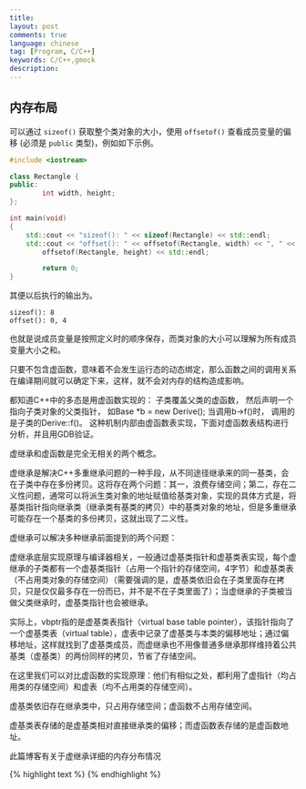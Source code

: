 ```yaml
---
title:
layout: post
comments: true
language: chinese
tag: [Program, C/C++]
keywords: C/C++,gmock
description:
---
```



<!-- more -->

## 内存布局

可以通过 `sizeof()` 获取整个类对象的大小，使用 `offsetof()` 查看成员变量的偏移 (必须是 `public` 类型)，例如如下示例。

``` cpp
#include <iostream>

class Rectangle {
public:
        int width, height;
};

int main(void)
{
	std::cout << "sizeof(): " << sizeof(Rectangle) << std::endl;
	std::cout << "offset(): " << offsetof(Rectangle, width) << ", " <<
		offsetof(Rectangle, height) << std::endl;

        return 0;
}
```

其便以后执行的输出为。

```
sizeof(): 8
offset(): 0, 4
```

也就是说成员变量是按照定义时的顺序保存，而类对象的大小可以理解为所有成员变量大小之和。

只要不包含虚函数，意味着不会发生运行态的动态绑定，那么函数之间的调用关系在编译期间就可以确定下来，这样，就不会对内存的结构造成影响。






   都知道C++中的多态是用虚函数实现的： 子类覆盖父类的虚函数， 然后声明一个指向子类对象的父类指针， 如Base *b = new Derive();
当调用b->f()时， 调用的是子类的Derive::f()。 
这种机制内部由虚函数表实现，下面对虚函数表结构进行分析，并且用GDB验证。



虚继承和虚函数是完全无相关的两个概念。

虚继承是解决C++多重继承问题的一种手段，从不同途径继承来的同一基类，会在子类中存在多份拷贝。这将存在两个问题：其一，浪费存储空间；第二，存在二义性问题，通常可以将派生类对象的地址赋值给基类对象，实现的具体方式是，将基类指针指向继承类（继承类有基类的拷贝）中的基类对象的地址，但是多重继承可能存在一个基类的多份拷贝，这就出现了二义性。


虚继承可以解决多种继承前面提到的两个问题：

虚继承底层实现原理与编译器相关，一般通过虚基类指针和虚基类表实现，每个虚继承的子类都有一个虚基类指针（占用一个指针的存储空间，4字节）和虚基类表（不占用类对象的存储空间）（需要强调的是，虚基类依旧会在子类里面存在拷贝，只是仅仅最多存在一份而已，并不是不在子类里面了）；当虚继承的子类被当做父类继承时，虚基类指针也会被继承。


实际上，vbptr指的是虚基类表指针（virtual base table pointer），该指针指向了一个虚基类表（virtual table），虚表中记录了虚基类与本类的偏移地址；通过偏移地址，这样就找到了虚基类成员，而虚继承也不用像普通多继承那样维持着公共基类（虚基类）的两份同样的拷贝，节省了存储空间。


在这里我们可以对比虚函数的实现原理：他们有相似之处，都利用了虚指针（均占用类的存储空间）和虚表（均不占用类的存储空间）。

虚基类依旧存在继承类中，只占用存储空间；虚函数不占用存储空间。

虚基类表存储的是虚基类相对直接继承类的偏移；而虚函数表存储的是虚函数地址。

 

此篇博客有关于虚继承详细的内存分布情况 

{% highlight text %}
{% endhighlight %}
